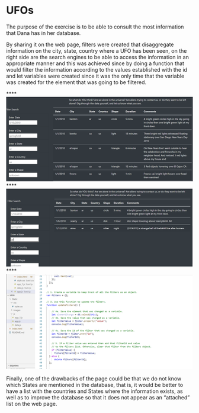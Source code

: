 # UFOs

The purpose of the exercise is to be able to consult the most information that Dana has in her database.

By sharing it on the web page, filters were created that disaggregate information on the city, state, country where a UFO has been seen, on the right side are the search engines to be able to access the information in an appropriate manner and this was achieved since by doing a function that would filter the information according to the values established with the id and let variables were created since it was the only time that the variable was created for the element that was going to be filtered.

****![This is an image](https://github.com/RH015/UFOs/blob/main/Static/images/1.png)
****![This is an image](https://github.com/RH015/UFOs/blob/main/Static/images/filter.png)
****![This is an image](https://github.com/RH015/UFOs/blob/main/Static/images/2.png)

Finally, one of the drawbacks of the page could be that we do not know which States are mentioned in the database, that is, it would be better to have a list with the countries and States where the information exists, as well as to improve the database so that it does not appear as an “attached” list on the web page.



